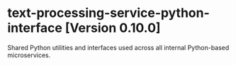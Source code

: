 # text-processing-service-python-interface [Version 0.10.0]
Shared Python utilities and interfaces used across all internal Python-based microservices.
